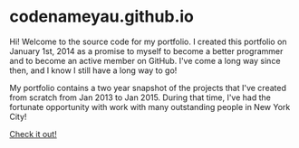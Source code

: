 # codenameyau.github.io

Hi! Welcome to the source code for my portfolio.
I created this portfolio on January 1st, 2014 as a promise to myself
to become a better programmer and to become an active member on GitHub.
I've come a long way since then, and I know I still have a long way to go!

My portfolio contains a two year snapshot of the projects that I've created
from scratch from Jan 2013 to Jan 2015. During that time, I've had the
fortunate opportunity with work with many outstanding people in New York City!

[Check it out!](https://codenameyau.github.io)
